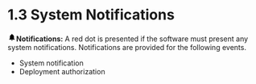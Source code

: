 # 1.3 System Notifications

![](../.gitbook/assets/con-icon-24.png)**Notifications:** A red dot is presented if the software must present any system notifications. Notifications are provided for the following events.

* System notification
* Deployment authorization

